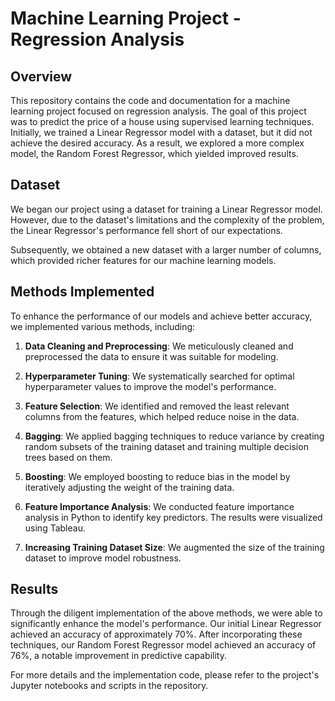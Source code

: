 # Machine Learning Project - Regression Analysis

## Overview

This repository contains the code and documentation for a machine learning project focused on regression analysis. The goal of this project was to predict the price of a house using supervised learning techniques. Initially, we trained a Linear Regressor model with a dataset, but it did not achieve the desired accuracy. As a result, we explored a more complex model, the Random Forest Regressor, which yielded improved results.

## Dataset

We began our project using a dataset for training a Linear Regressor model. However, due to the dataset's limitations and the complexity of the problem, the Linear Regressor's performance fell short of our expectations. 

Subsequently, we obtained a new dataset with a larger number of columns, which provided richer features for our machine learning models.

## Methods Implemented

To enhance the performance of our models and achieve better accuracy, we implemented various methods, including:

1. **Data Cleaning and Preprocessing**: We meticulously cleaned and preprocessed the data to ensure it was suitable for modeling.

2. **Hyperparameter Tuning**: We systematically searched for optimal hyperparameter values to improve the model's performance.

3. **Feature Selection**: We identified and removed the least relevant columns from the features, which helped reduce noise in the data.

4. **Bagging**: We applied bagging techniques to reduce variance by creating random subsets of the training dataset and training multiple decision trees based on them.

5. **Boosting**: We employed boosting to reduce bias in the model by iteratively adjusting the weight of the training data.

6. **Feature Importance Analysis**: We conducted feature importance analysis in Python to identify key predictors. The results were visualized using Tableau.

7. **Increasing Training Dataset Size**: We augmented the size of the training dataset to improve model robustness.

## Results

Through the diligent implementation of the above methods, we were able to significantly enhance the model's performance. Our initial Linear Regressor achieved an accuracy of approximately 70%. After incorporating these techniques, our Random Forest Regressor model achieved an accuracy of 76%, a notable improvement in predictive capability.

For more details and the implementation code, please refer to the project's Jupyter notebooks and scripts in the repository.
